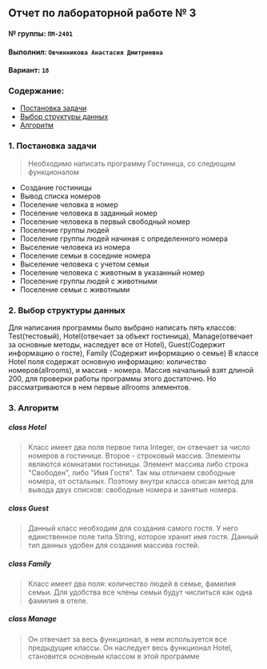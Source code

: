 ## Отчет по лабораторной работе № 3

#### № группы: `ПМ-2401`

#### Выполнил: `Овчинникова Анастасия Дмитриевна`

#### Вариант: `18`

### Cодержание:
- [Постановка задачи](#1-постановка-задачи)
- [Выбор структуры данных](#2-выбор-структуры-данных)
- [Алгоритм](#3-алгоритм)
### 1. Постановка задачи
>Необходимо написать программу Гостиница, со следющим функционалом
- Создание гостиницы
- Вывод списка номеров
- Поселение человка в номер
- Поселение человека в заданный номер
- Поселение человека в первый свободный номер
- Поселение группы людей
- Поселение группы людей начиная с определенного номера
- Выселение человека из номера
- Поселение семьи в соседние номера
- Выселение человека с учетом семьи
- Поселение человека с животным в указанный номер
- Поселение группы людей с животными
- Поселение семьи с животными
  
### 2. Выбор структуры данных
Для написания программы было выбрано написать пять классов: Test(тестовый), Hotel(отвечает за объект гостиница), Manage(отвечает за основные методы, наследует все от Hotel), Guest(Содержит информацию о госте), Family (Содержит информацию о семье)
В классе Hotel поля содержат основную информацию: количество номеров(allrooms), и массив - номера. Массив начальный взят длиной 200, для проверки работы программы этого достаточно. Но рассматриваются в нем первые allrooms элементов.

### 3. Алгоритм
##### class Hotel
>Класс имеет два поля первое типа Integer, он отвечает за число номеров в гостинице. Второе - строковый массив. Элементы являются комнатами гостиницы.
Элемент массива либо строка "Свободен", либо "Имя Гостя". Так мы отличаем свободные номера, от остальных.
Поэтому внутри класса описан метод для вывода двух списков: свободные номера и занятые номера.
##### class Guest
>Данный класс необходим для создания самого гостя. У него единственное поле типа String,
которое хранит имя гостя. Данный тип данных удобен для создания массива гостей.
##### class Family
>Класс имеет два поля: количество людей в семье, фамилия семьи.
Для удобства все члены семьи будут числиться как одна фамилия в отеле.
##### class Manage
>Он отвечает за весь функционал, в нем используется все предыдущие классы. Он наследует весь функционал Hotel, становится основным классом в этой программе






















